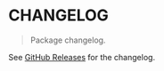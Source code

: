 # CHANGELOG

> Package changelog.

See [GitHub Releases](https://github.com/stdlib-js/stats-fligner-test/releases) for the changelog.